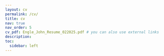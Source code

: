 ```yaml
---
layout: cv
permalink: /cv/
title: cv
nav: true
nav_order: 5
cv_pdf: Engle_John_Resume_022025.pdf # you can also use external links here
description: 
toc:
  sidebar: left
---
```

